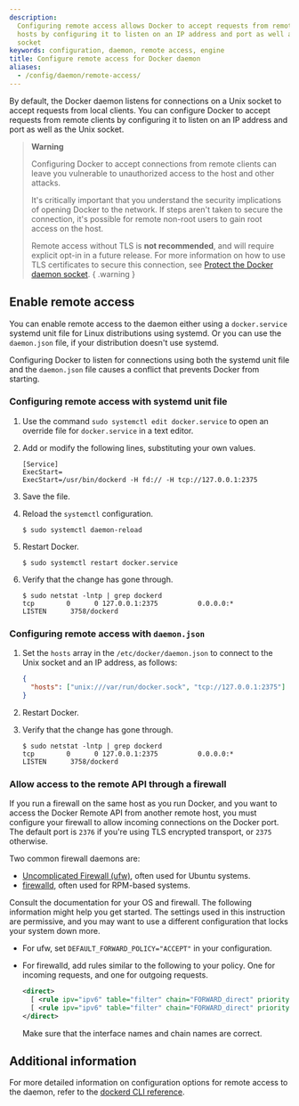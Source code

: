```yaml
---
description:
  Configuring remote access allows Docker to accept requests from remote
  hosts by configuring it to listen on an IP address and port as well as the Unix
  socket
keywords: configuration, daemon, remote access, engine
title: Configure remote access for Docker daemon
aliases:
  - /config/daemon/remote-access/
---
```


By default, the Docker daemon listens for connections on a Unix socket to accept
requests from local clients. You can configure Docker to accept requests
from remote clients by configuring it to listen on an IP address and port as well
as the Unix socket.

<!-- prettier-ignore -->
> **Warning**
>
> Configuring Docker to accept connections from remote clients can leave you
> vulnerable to unauthorized access to the host and other attacks.
>
> It's critically important that you understand the security implications of opening Docker to the network.
> If steps aren't taken to secure the connection, it's possible for remote non-root users to gain root access on the host.
>
> Remote access without TLS is **not recommended**, and will require explicit opt-in in a future release.
> For more information on how to use TLS certificates to secure this connection, see
> [Protect the Docker daemon socket](../../engine/security/protect-access.md).
{ .warning }

## Enable remote access

You can enable remote access to the daemon either using a `docker.service` systemd unit file for Linux distributions using systemd.
Or you can use the `daemon.json` file, if your distribution doesn't use systemd.

Configuring Docker to listen for connections using both the systemd unit file
and the `daemon.json` file causes a conflict that prevents Docker from starting.

### Configuring remote access with systemd unit file

1. Use the command `sudo systemctl edit docker.service` to open an override file
   for `docker.service` in a text editor.

2. Add or modify the following lines, substituting your own values.

   ```systemd
   [Service]
   ExecStart=
   ExecStart=/usr/bin/dockerd -H fd:// -H tcp://127.0.0.1:2375
   ```

3. Save the file.

4. Reload the `systemctl` configuration.

   ```console
   $ sudo systemctl daemon-reload
   ```

5. Restart Docker.

   ```console
   $ sudo systemctl restart docker.service
   ```

6. Verify that the change has gone through.

   ```console
   $ sudo netstat -lntp | grep dockerd
   tcp        0      0 127.0.0.1:2375          0.0.0.0:*               LISTEN      3758/dockerd
   ```

### Configuring remote access with `daemon.json`

1. Set the `hosts` array in the `/etc/docker/daemon.json` to connect to the Unix
   socket and an IP address, as follows:

   ```json
   {
     "hosts": ["unix:///var/run/docker.sock", "tcp://127.0.0.1:2375"]
   }
   ```

2. Restart Docker.

3. Verify that the change has gone through.

   ```console
   $ sudo netstat -lntp | grep dockerd
   tcp        0      0 127.0.0.1:2375          0.0.0.0:*               LISTEN      3758/dockerd
   ```

### Allow access to the remote API through a firewall

If you run a firewall on the same host as you run Docker, and you want to access
the Docker Remote API from another remote host, you must configure your firewall
to allow incoming connections on the Docker port. The default port is `2376` if
you're using TLS encrypted transport, or `2375` otherwise.

Two common firewall daemons are:

- [Uncomplicated Firewall (ufw)](https://help.ubuntu.com/community/UFW), often
  used for Ubuntu systems.
- [firewalld](https://firewalld.org), often used for RPM-based systems.

Consult the documentation for your OS and firewall. The following information
might help you get started. The settings used in this instruction are
permissive, and you may want to use a different configuration that locks your
system down more.

- For ufw, set `DEFAULT_FORWARD_POLICY="ACCEPT"` in your configuration.

- For firewalld, add rules similar to the following to your policy. One for
  incoming requests, and one for outgoing requests.

  ```xml
  <direct>
    [ <rule ipv="ipv6" table="filter" chain="FORWARD_direct" priority="0"> -i zt0 -j ACCEPT </rule> ]
    [ <rule ipv="ipv6" table="filter" chain="FORWARD_direct" priority="0"> -o zt0 -j ACCEPT </rule> ]
  </direct>
  ```

  Make sure that the interface names and chain names are correct.

## Additional information

For more detailed information on configuration options for remote access to the daemon, refer to the
[dockerd CLI reference](/reference/cli/dockerd/#bind-docker-to-another-hostport-or-a-unix-socket).

